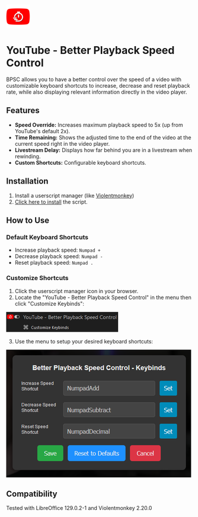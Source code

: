 ![](img/icon.png)
# YouTube - Better Playback Speed Control

BPSC allows you to have a better control over the speed of a video with customizable keyboard shortcuts to increase, decrease and reset playback rate, while also displaying relevant information directly in the video player.

## Features

- **Speed Override:** Increases maximum playback speed to 5x (up from YouTube's default 2x).
- **Time Remaining:** Shows the adjusted time to the end of the video at the current speed right in the video player.
- **Livestream Delay:** Displays how far behind you are in a livestream when rewinding.
- **Custom Shortcuts:** Configurable keyboard shortcuts.

## Installation

1. Install a userscript manager (like [Violentmonkey](https://violentmonkey.github.io/get-it/))
2. [Click here to install](https://github.com/WesternFreak/YouTube-Better-Playback-Speed-Control/raw/main/yt-bpsc.user.js) the script.

## How to Use

### Default Keyboard Shortcuts

- Increase playback speed: `Numpad +`
- Decrease playback speed: `Numpad -`
- Reset playback speed: `Numpad .`

### Customize Shortcuts

1. Click the userscript manager icon in your browser.
2. Locate the "YouTube - Better Playback Speed Control" in the menu then click "Customize Keybinds":
   
![](img/screenshot_1.png)

3. Use the menu to setup your desired keyboard shortcuts:
 
![](img/screenshot_2.png)

## Compatibility
Tested with LibreOffice 129.0.2-1 and Violentmonkey 2.20.0

